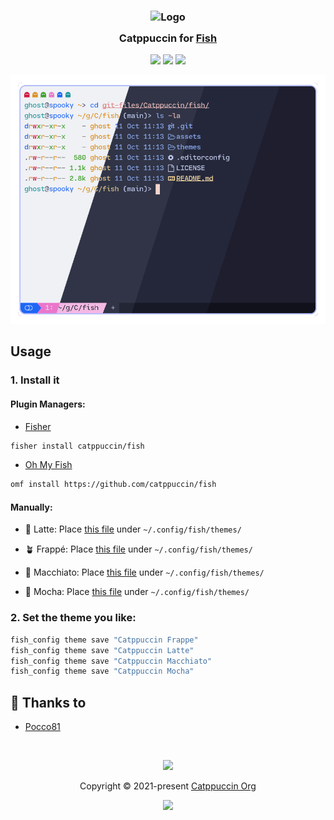 <h3 align="center">
	<img src="https://raw.githubusercontent.com/catppuccin/catppuccin/main/assets/logos/exports/1544x1544_circle.png" width="100" alt="Logo"/><br/>
	<img src="https://raw.githubusercontent.com/catppuccin/catppuccin/main/assets/misc/transparent.png" height="30" width="0px"/>
	Catppuccin for <a href="https://github.com/fish-shell/fish-shell">Fish</a>
	<img src="https://raw.githubusercontent.com/catppuccin/catppuccin/main/assets/misc/transparent.png" height="30" width="0px"/>
</h3>

<p align="center">
    <a href="https://github.com/catppuccin/fish/stargazers"><img src="https://img.shields.io/github/stars/catppuccin/fish?colorA=363a4f&colorB=b7bdf8&style=for-the-badge"></a>
    <a href="https://github.com/catppuccin/fish/issues"><img src="https://img.shields.io/github/issues/catppuccin/fish?colorA=363a4f&colorB=f5a97f&style=for-the-badge"></a>
    <a href="https://github.com/catppuccin/fish/contributors"><img src="https://img.shields.io/github/contributors/catppuccin/fish?colorA=363a4f&colorB=a6da95&style=for-the-badge"></a>
</p>

<p align="center">
  <img src="https://raw.githubusercontent.com/catppuccin/fish/main/assets/screenshot.webp"/>
</p>

## Usage

### 1. Install it

#### Plugin Managers:

+ [Fisher](https://github.com/jorgebucaran/fisher)

```sh
fisher install catppuccin/fish
```

+ [Oh My Fish](https://github.com/oh-my-fish/oh-my-fish)

```sh
omf install https://github.com/catppuccin/fish
```

#### Manually:

- 🌻 Latte: Place [this file](https://github.com/catppuccin/fish/blob/main/themes/Catppuccin%20Latte.theme) under `~/.config/fish/themes/`

- 🪴 Frappé: Place [this file](https://github.com/catppuccin/fish/blob/main/themes/Catppuccin%20Frappe.theme) under `~/.config/fish/themes/`

- 🌺 Macchiato: Place [this file](https://github.com/catppuccin/fish/blob/main/themes/Catppuccin%20Macchiato.theme) under `~/.config/fish/themes/`

- 🌿 Mocha: Place [this file](https://github.com/catppuccin/fish/blob/main/themes/Catppuccin%20Mocha.theme) under `~/.config/fish/themes/`

### 2. Set the theme you like:

```sh
fish_config theme save "Catppuccin Frappe"
fish_config theme save "Catppuccin Latte"
fish_config theme save "Catppuccin Macchiato"
fish_config theme save "Catppuccin Mocha"
```

## 💝 Thanks to

- [Pocco81](https://github.com/Pocco81)

&nbsp;

<p align="center"><img src="https://raw.githubusercontent.com/catppuccin/catppuccin/main/assets/footers/gray0_ctp_on_line.svg?sanitize=true" /></p>
<p align="center">Copyright &copy; 2021-present <a href="https://github.com/catppuccin" target="_blank">Catppuccin Org</a>
<p align="center"><a href="https://github.com/catppuccin/catppuccin/blob/main/LICENSE"><img src="https://img.shields.io/static/v1.svg?style=for-the-badge&label=License&message=MIT&logoColor=d9e0ee&colorA=363a4f&colorB=b7bdf8"/></a></p>
